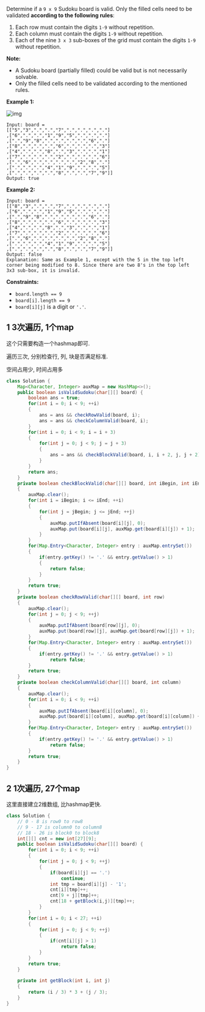 Determine if a `9 x 9` Sudoku board is valid. Only the filled cells need to be validated **according to the following rules**:

1. Each row must contain the digits `1-9` without repetition.
2. Each column must contain the digits `1-9` without repetition.
3. Each of the nine `3 x 3` sub-boxes of the grid must contain the digits `1-9` without repetition.

**Note:**

- A Sudoku board (partially filled) could be valid but is not necessarily solvable.
- Only the filled cells need to be validated according to the mentioned rules.

 

**Example 1:**

![img](https://upload.wikimedia.org/wikipedia/commons/thumb/f/ff/Sudoku-by-L2G-20050714.svg/250px-Sudoku-by-L2G-20050714.svg.png)

```
Input: board = 
[["5","3",".",".","7",".",".",".","."]
,["6",".",".","1","9","5",".",".","."]
,[".","9","8",".",".",".",".","6","."]
,["8",".",".",".","6",".",".",".","3"]
,["4",".",".","8",".","3",".",".","1"]
,["7",".",".",".","2",".",".",".","6"]
,[".","6",".",".",".",".","2","8","."]
,[".",".",".","4","1","9",".",".","5"]
,[".",".",".",".","8",".",".","7","9"]]
Output: true
```

**Example 2:**

```
Input: board = 
[["8","3",".",".","7",".",".",".","."]
,["6",".",".","1","9","5",".",".","."]
,[".","9","8",".",".",".",".","6","."]
,["8",".",".",".","6",".",".",".","3"]
,["4",".",".","8",".","3",".",".","1"]
,["7",".",".",".","2",".",".",".","6"]
,[".","6",".",".",".",".","2","8","."]
,[".",".",".","4","1","9",".",".","5"]
,[".",".",".",".","8",".",".","7","9"]]
Output: false
Explanation: Same as Example 1, except with the 5 in the top left corner being modified to 8. Since there are two 8's in the top left 3x3 sub-box, it is invalid.
```

 

**Constraints:**

- `board.length == 9`
- `board[i].length == 9`
- `board[i][j]` is a digit or `'.'`.

## 1 3次遍历, 1个map

这个只需要构造一个hashmap即可.

遍历三次, 分别检查行, 列, 块是否满足标准. 

空间占用少, 时间占用多

```java
class Solution {
    Map<Character, Integer> auxMap = new HashMap<>();
    public boolean isValidSudoku(char[][] board) {
        boolean ans = true;
        for(int i = 0; i < 9; ++i)
        {
            ans = ans && checkRowValid(board, i);
            ans = ans && checkColumnValid(board, i);
        }
        for(int i = 0; i < 9; i = i + 3)
        {
            for(int j = 0; j < 9; j = j + 3)
            {
                ans = ans && checkBlockValid(board, i, i + 2, j, j + 2);
            }
        }
        return ans;
    }
    private boolean checkBlockValid(char[][] board, int iBegin, int iEnd, int jBegin, int jEnd)
    {
        auxMap.clear();
        for(int i = iBegin; i <= iEnd; ++i)
        {
            for(int j = jBegin; j <= jEnd; ++j)
            {
                auxMap.putIfAbsent(board[i][j], 0);
                auxMap.put(board[i][j], auxMap.get(board[i][j]) + 1);
            }
        }
        for(Map.Entry<Character, Integer> entry : auxMap.entrySet())
        {
            if(entry.getKey() != '.' && entry.getValue() > 1)
            {
                return false;
            }
        }
        return true;
    }
    private boolean checkRowValid(char[][] board, int row)
    {
        auxMap.clear();
        for(int j = 0; j < 9; ++j)
        {
            auxMap.putIfAbsent(board[row][j], 0);
            auxMap.put(board[row][j], auxMap.get(board[row][j]) + 1);
        }
        for(Map.Entry<Character, Integer> entry : auxMap.entrySet())
        {
            if(entry.getKey() != '.' && entry.getValue() > 1)
                return false;
        }
        return true;
    }
    private boolean checkColumnValid(char[][] board, int column)
    {
        auxMap.clear();
        for(int i = 0; i < 9; ++i)
        {
            auxMap.putIfAbsent(board[i][column], 0);
            auxMap.put(board[i][column], auxMap.get(board[i][column]) + 1);
        }
        for(Map.Entry<Character, Integer> entry : auxMap.entrySet())
        {
            if(entry.getKey() != '.' && entry.getValue() > 1)
                return false;
        }
        return true;
    }
}
```

## 2 1次遍历, 27个map

这里直接建立2维数组, 比hashmap更快.

```java
class Solution {
    // 0 - 8 is row0 to row8
    // 9 - 17 is column0 to column8
    // 18 - 26 is block0 to block8
    int[][] cnt = new int[27][9];
    public boolean isValidSudoku(char[][] board) {
        for(int i = 0; i < 9; ++i)
        {
            for(int j = 0; j < 9; ++j)
            {
                if(board[i][j] == '.')
                    continue;
                int tmp = board[i][j] - '1';
                cnt[i][tmp]++;
                cnt[9 + j][tmp]++;
                cnt[18 + getBlock(i,j)][tmp]++;
            }
        }
        for(int i = 0; i < 27; ++i)
        {
            for(int j = 0; j < 9; ++j)
            {
                if(cnt[i][j] > 1)
                    return false;
            }
        }
        return true;
    }
    
    private int getBlock(int i, int j)
    {
        return (i / 3) * 3 + (j / 3);
    }
}
```

